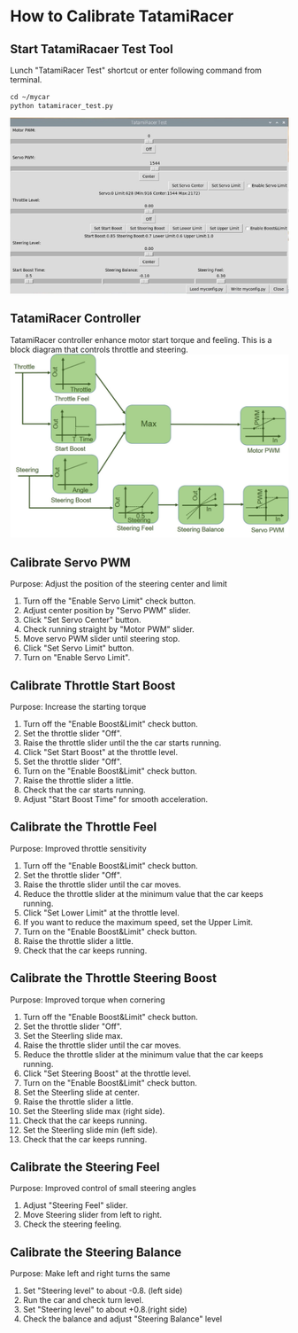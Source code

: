# How to Calibrate TatamiRacer

## Start TatamiRacaer Test Tool  
Lunch "TatamiRacer Test" shortcut or enter following command from terminal.
~~~
cd ~/mycar
python tatamiracer_test.py
~~~

<img src="../img/tatamiracer_test.jpg" alt="" title="" width="640" height="">

## TatamiRacer Controller
TatamiRacer controller enhance motor start torque and feeling.
This is a block diagram that controls throttle and steering.
<img src="../img/TatamiRacer_Controller.jpg" alt="" title="" width="640" height="">

## Calibrate Servo PWM
Purpose: Adjust the position of the steering center and limit
1. Turn off the "Enable Servo Limit" check button.
2. Adjust center position by "Servo PWM" slider.
3. Click "Set Servo Center" button.
4. Check running straight by "Motor PWM" slider.
5. Move servo PWM slider until steering stop.
7. Click "Set Servo Limit" button.
8. Turn on "Enable Servo Limit".

## Calibrate Throttle Start Boost
Purpose: Increase the starting torque
1. Turn off the "Enable Boost&Limit" check button.
2. Set the throttle slider "Off".
3. Raise the throttle slider until the the car starts running.
4. Click "Set Start Boost" at the throttle level.   
5. Set the throttle slider "Off".
6. Turn on the "Enable Boost&Limit" check button.
7. Raise the throttle slider a little.
8. Check that the car starts running.
9. Adjust "Start Boost Time" for smooth acceleration.

## Calibrate the Throttle Feel
Purpose: Improved throttle sensitivity
1. Turn off the "Enable Boost&Limit" check button.
2. Set the throttle slider "Off".
3. Raise the throttle slider until the car moves.
4. Reduce the throttle slider at the minimum value that the car keeps running.
5. Click "Set Lower Limit" at the throttle level.
6. If you want to reduce the maximum speed, set the Upper Limit.
7. Turn on the "Enable Boost&Limit" check button.
8. Raise the throttle slider a little.
9. Check that the car keeps running.

## Calibrate the Throttle Steering Boost
Purpose: Improved torque when cornering
1. Turn off the "Enable Boost&Limit" check button.
2. Set the throttle slider "Off".
3. Set the Steerling slide max.
4. Raise the throttle slider until the car moves.
5. Reduce the throttle slider at the minimum value that the car keeps running.
6. Click "Set Steering Boost" at the throttle level.
7. Turn on the "Enable Boost&Limit" check button.
8. Set the Steerling slide at center.
9. Raise the throttle slider a little.
10. Set the Steerling slide max (right side).
11. Check that the car keeps running.
12. Set the Steerling slide min (left side).
13. Check that the car keeps running.

## Calibrate the Steering Feel
Purpose: Improved control of small steering angles
1. Adjust "Steering Feel" slider.
2. Move Steering slider from left to right.
3. Check the steering feeling.

## Calibrate the Steering Balance
Purpose: Make left and right turns the same
1. Set "Steering level" to about -0.8. (left side)
2. Run the car and check turn level.
3. Set "Steering level" to about +0.8.(right side)
4. Check the balance and adjust "Steering Balance" level

